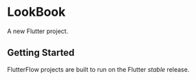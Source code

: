# LookBook

A new Flutter project.

## Getting Started

FlutterFlow projects are built to run on the Flutter _stable_ release.
